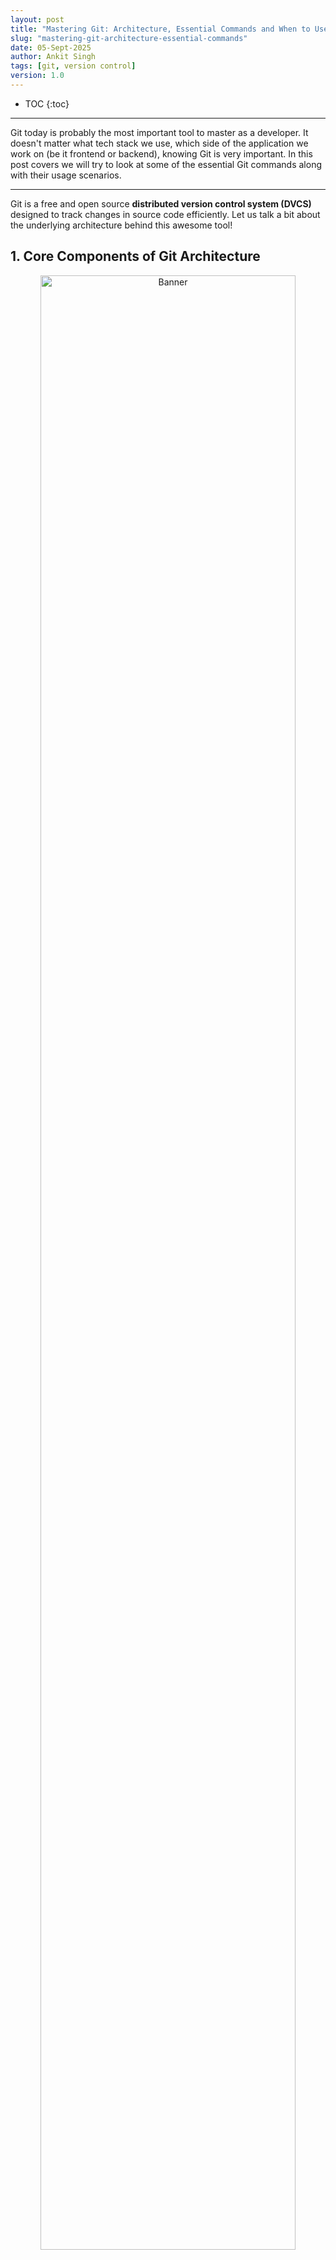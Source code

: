 ```yaml
---
layout: post
title: "Mastering Git: Architecture, Essential Commands and When to Use Them"
slug: "mastering-git-architecture-essential-commands"
date: 05-Sept-2025
author: Ankit Singh
tags: [git, version control]
version: 1.0
---
```


* TOC
{:toc}

---

Git today is probably the most important tool to master as a developer. It doesn't matter what tech stack we use, which side of the application we work on (be it frontend or backend), knowing Git is very important. In this post covers we will try to look at some of the essential Git commands along with their usage scenarios.

---

Git is a free and open source **distributed version control system (DVCS)** designed to track changes in source code efficiently. Let us talk a bit about the underlying architecture behind this awesome tool!

## 1. Core Components of Git Architecture

<div align="center">
    <img src="https://raw.githubusercontent.com/DeltaDynamo/DeltaDynamo.github.io/refs/heads/main/_blog/git/git-essential-commands/assets/git-wkf-diagram.webp" alt="Banner" style="width:90%">
</div>

### 1.1 Working Directory
The working directory contains the current state of the project, where developers modify, create, or delete files before adding them to the repository.

### 1.2 Staging Area (Index)
A temporary storage area where files are prepared before committing. It allows selective commits, meaning developers can stage only specific changes rather than committing all modified files at once.

### 1.3 Local Repository
A hidden `.git/` directory in the project folder that contains all commits, branches, and configurations. Git stores snapshots of changes here, allowing users to roll back if necessary.

### 1.4 Remote Repository
A shared repository hosted on a remote server (e.g., GitHub, GitLab, Bitbucket). Developers push and pull changes to/from this repository to collaborate.

### 1.5 Git Object Model

Git stores data in the form of **objects** inside the `.git/objects` directory. These objects are immutable and content-addressable, meaning they are referenced by SHA-1 hashes.

##### Main Git Objects:
- **Blob (Binary Large Object):** Represents file contents.
- **Tree:** Represents directories and metadata (i.e., filenames, permissions).
- **Commit:** A snapshot of the repository at a given time, pointing to a tree object and the parent commit.
- **Tag:** A reference to a specific commit, often used for marking releases.

#### Git Workflow

1. User modifies files in the **Working Directory**.
2. Stage changes using `git add` (moves changes to the **Staging Area**).
3. User then commits changes with `git commit` (stores them in the **Local Repository**).
4. Push changes to the **Remote Repository** with `git push` for collaboration.
5. Pull the latest updates using `git pull` to sync with the remote.

#### Git's Distributed Nature

Unlike centralized version control systems, Git maintains a full copy of the repository locally, allowing:
- Faster operations since commits, diffs, and logs are accessed without a remote server.
- Offline work without depending on an internet connection.
- Easy branching and merging without affecting the main repository.

---

## 2. Git Commands

### 2.1 `git init`
##### Scenario: Starting a New Repository
While beginning a new project and to use Git for version control, we initialize a Git repository using `git init`.
```sh
git init
```

**What `git init` Does?**

When we run git init inside a directory, it creates a hidden `.git/` folder, which contains all the metadata for the repository. It sets up the necessary files and structures so that Git can start tracking changes. The `.git/` folder includes:

- **HEAD** – Points to the current branch reference.

- **config** – Repository-specific configuration settings.

- **description** – Used in Gitweb but not commonly modified.

- **hooks/** – Contains scripts that can run at different stages of Git operations (e.g., pre-commit, post-merge).

- **info/** – Contains the exclude file, which works like .gitignore but is specific to this repository.

- **objects/** – Stores all Git objects (commits, trees, blobs).

- **refs/** – Stores references to commits, such as branches and tags.

This structure allows Git to manage and track the project's history efficiently. 

---

### 2.2 `git clone`
##### Scenario: Copying an Existing Repository
To collaborate on an existing project which might be hosted remotely, in order to clone the repository to your local machine we use this command.
```sh
git clone <repository_url>
```

---

### 2.3 `git add`
##### Scenario: Staging Changes Before Committing
Before committing changes, to move the modified or newly created files to the staging area.
```sh
git add <file> #Add individual files
git add . #Add all files
```

---

### 2.4 `git commit`
##### Scenario: Saving Changes with a Message
After staging changes, commit them with a meaningful message. It records the changes in Git history.
```sh
git commit -m "Added feature X"
```
---

### 2.5 `git status`
##### Scenario: Checking the Current Repository State
To see which files are staged, modified, or untracked.
```sh
git status
```
---

### 2.6 `git log`
##### Scenario: Viewing Commit History
To see past commits along with author and timestamp details.
```sh
git log
```
---

### 2.7 `git branch`
##### Scenario: Managing Branches
To create a new branch or list existing branches.
```sh
git branch <branch_name> #Create a new branch
git branch #List all branches
```
---

### 2.8 `git checkout`
##### Scenario: Switching Between Branches
To move to a different branch.
```sh
git checkout <branch_name>
```

---

### 2.9 `git merge`
##### Scenario: Merging Changes from Another Branch
To combine changes from another branch into the current branch.
```sh
git merge <branch_name>
```
---

### 2.10 `git rebase`
##### Scenario: Rewriting Commit History
To update a branch by moving its changes on top of another branch. Keeps a linear project history
```sh
git rebase <branch_name>
```
---

### 2.11 `git stash`
##### Scenario: Saving Changes Temporarily
To save changes without committing them. Allows temporary storage of changes before switching branches.
```sh
git stash
```

---

### 2.12 `git reset`
##### Scenario: Undoing Changes
To unstage changes or reset commit history based on selected reset mode.
```sh
git reset <file>
git reset --hard <commit_hash>
```

---

### 2.13 `git revert`
##### Scenario: Reverting a Commit
To undo a commit by creating a new commit.
```sh
git revert <commit_hash>
```

---

### 2.14 `git cherry-pick`
##### Scenario: Applying a Specific Commit
To apply a commit from one branch into another.
```sh
git cherry-pick <commit_hash>
```

---

### 2.15 `git fetch`
##### Scenario: Retrieving Updates Without Merging
To get the latest changes from the remote repository. This command updates local metadata without modifying working files
```sh
git fetch
```

---

### 2.16 `git pull`
##### Scenario: Getting the Latest Changes from Remote
To fetch and merge changes from the remote repository. This synchronizes local code with the latest remote changes
```sh
git pull
```

---

### 2.17 `git push`
##### Scenario: Uploading Local Changes to Remote
To send local commits to the remote repository.
```sh
git push origin <branch_name>
```

---

### 2.18 `git tag`
##### Scenario: Marking Important Points in History
To create a tag for a specific commit. It helps to add labels to significant versions like releases.
```sh
git tag <tag_name>
```

---

### 2.19 `git bisect`
##### Scenario: Finding a Buggy Commit
To perform a binary search to locate the commit that introduced a bug. It helps to efficiently identify faulty commits in large projects.
```sh
git bisect start
git bisect bad
git bisect good <commit_hash>
```

---

### 2.20 `git blame`
##### Scenario: Identifying Who Made a Change
To find out who last modified each line in a file. Helps track changes for debugging and code review.
```sh
git blame <file>
```

---

## Conclusion

These are the Git commands I believe are most important and frequently used by developers in their daily workflow. 
While Git offers a wide range of powerful commands beyond what's covered here, this list should well serve as a solid foundation. 
For a deeper dive into more advanced commands and features, I highly recommend checking out the [official Git documentation](https://git-scm.com/docs).

